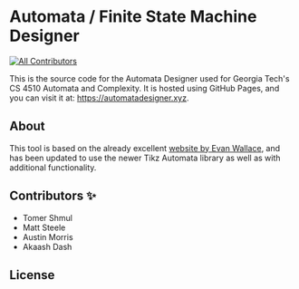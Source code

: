 # Automata / Finite State Machine Designer
<!-- ALL-CONTRIBUTORS-BADGE:START - Do not remove or modify this section -->
[![All Contributors](https://img.shields.io/badge/all_contributors-0-orange.svg?style=flat-square)](#contributors-)
<!-- ALL-CONTRIBUTORS-BADGE:END -->

This is the source code for the Automata Designer used for Georgia Tech's CS 4510 Automata and Complexity. It is hosted using GitHub Pages, and you can visit it at: https://automatadesigner.xyz.

## About

This tool is based on the already excellent [website by Evan Wallace](http://madebyevan.com/fsm/), and has been updated to use the newer Tikz Automata library as well as with additional functionality.

## Contributors ✨

<!-- ALL-CONTRIBUTORS-LIST:START - Do not remove or modify this section -->
<!-- ALL-CONTRIBUTORS-LIST:START - Do not remove or modify this section -->
<!-- prettier-ignore-start -->
<!-- markdownlint-disable -->
<!-- markdownlint-restore -->
<!-- prettier-ignore-end -->
<!-- ALL-CONTRIBUTORS-LIST:END -->
<!-- prettier-ignore-start -->
<!-- markdownlint-disable -->

<!-- markdownlint-restore -->
<!-- prettier-ignore-end -->

<!-- ALL-CONTRIBUTORS-LIST:END -->

- Tomer Shmul
- Matt Steele
- Austin Morris
- Akaash Dash


## License
